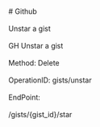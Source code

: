 <br>#     Github</br>
<br>Unstar a gist</br>
<br>GH Unstar a gist</br>
<br>Method: Delete</br>
<br>OperationID: gists/unstar</br>
<br>EndPoint:</br>
<br>/gists/{gist_id}/star</br>
